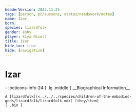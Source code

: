 ```yaml
---
headerVersion: 2023.11.25
tags: [person, pc/aussons, status/needswork/notes]
name: Izar
born:
species: lizardfolk
gender: enby
player: Kiya Nicoll
title: Izar
hide_toc: true
hide: [navigation]
---
```

# Izar
<div class="grid cards ext-narrow-margin ext-one-column" markdown>
- :octicons-info-24:{ .lg .middle } __Biographical Information__

    A [lizardfolk](<../../../species/children-of-the-embodied-gods/lizardfolk/lizardfolk.md>) (they/them)  
    { .bio }

</div>

